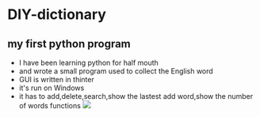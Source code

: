 # DIY-dictionary
## my first python program
- I have been learning python for half mouth
- and wrote a small program used to collect the English word
- GUI is written in thinter
- it's run on Windows
- it has to add,delete,search,show the lastest add word,show the number of words functions
![](http://a1.qpic.cn/psb?/V13myjbk30ecui/M14HRCHdV4GdFmjjNF5tkKhj6SeDMc7v1nzOu5XOZqk!/b/dAsBAAAAAAAA&bo=LQGHAQAAAAAFB44!&rf=viewer_4)

